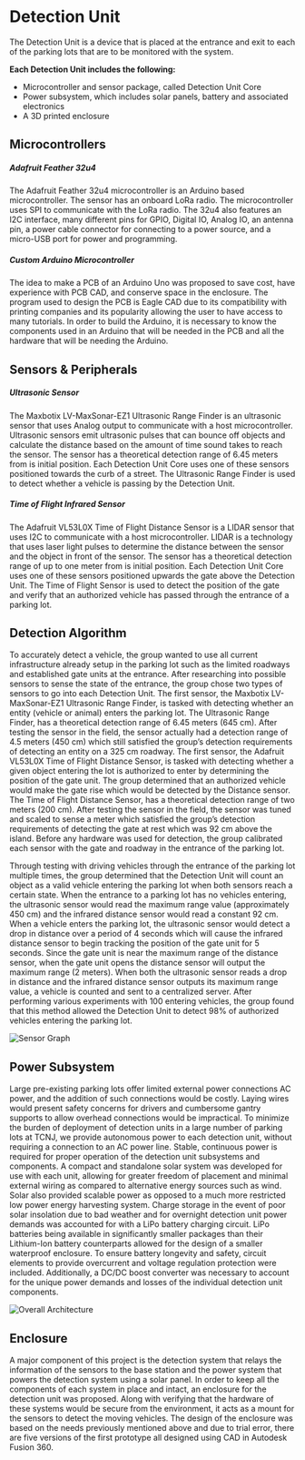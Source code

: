 # Detection Unit

The Detection Unit is a device that is placed at the entrance and exit to each of the parking lots that are to be monitored with the system. 

**Each Detection Unit includes the following:**

- Microcontroller and sensor package, called Detection Unit Core
- Power subsystem, which includes solar panels, battery and associated electronics
- A 3D printed enclosure

## Microcontrollers

##### Adafruit Feather 32u4
The Adafruit Feather 32u4 microcontroller is an Arduino based microcontroller. The sensor has an onboard LoRa radio. The microcontroller uses SPI to communicate with the LoRa radio. The 32u4 also features an I2C interface, many different pins for GPIO, Digital IO, Analog IO, an antenna pin, a power cable connector for connecting to a power source, and a micro-USB port for power and programming.

##### Custom Arduino Microcontroller
The idea to make a PCB of an Arduino Uno was proposed to save cost, have experience with PCB CAD, and conserve space in the enclosure. The program used to design the PCB is Eagle CAD due to its compatibility with printing companies and its popularity allowing the user to have access to many tutorials. In order to build the Arduino, it is necessary to know the components used in an Arduino that will be needed in the PCB and all the hardware that will be needing the Arduino.

## Sensors & Peripherals

##### Ultrasonic Sensor
The Maxbotix LV-MaxSonar-EZ1 Ultrasonic Range Finder is an ultrasonic sensor that uses Analog output to communicate with a host microcontroller. Ultrasonic sensors emit ultrasonic pulses that can bounce off objects and calculate the distance based on the amount of time sound takes to reach the sensor. The sensor has a theoretical detection range of 6.45 meters from is initial position. Each Detection Unit Core uses one of these sensors positioned towards the curb of a street. The Ultrasonic Range Finder is used to detect whether a vehicle is passing by the Detection Unit.

##### Time of Flight Infrared Sensor
The Adafruit VL53L0X Time of Flight Distance Sensor is a LIDAR sensor that uses I2C to communicate with a host microcontroller. LIDAR is a technology that uses laser light pulses to determine the distance between the sensor and the object in front of the sensor. The sensor has a theoretical detection range of up to one meter from is initial position. Each Detection Unit Core uses one of these sensors positioned upwards the gate above the Detection Unit. The Time of Flight Sensor is used to detect the position of the gate and verify that an authorized vehicle has passed through the entrance of a parking lot. 

## Detection Algorithm

To accurately detect a vehicle, the group wanted to use all current infrastructure already setup in the parking lot such as the limited roadways and established gate units at the entrance. After researching into possible sensors to sense the state of the entrance, the group chose two types of sensors to go into each Detection Unit. The first sensor, the Maxbotix LV-MaxSonar-EZ1 Ultrasonic Range Finder, is tasked with detecting whether an entity (vehicle or animal) enters the parking lot. The Ultrasonic Range Finder, has a theoretical detection range of 6.45 meters (645 cm). After testing the sensor in the field, the sensor actually had a detection range of 4.5 meters (450 cm) which still satisfied the group’s detection requirements of detecting an entity on a 325 cm roadway. The first sensor, the Adafruit VL53L0X Time of Flight Distance Sensor, is tasked with detecting whether a given object entering the lot is authorized to enter by determining the position of the gate unit. The group determined that an authorized vehicle would make the gate rise which would be detected by the Distance sensor. The Time of Flight Distance Sensor, has a theoretical detection range of two meters (200 cm). After testing the sensor in the field, the sensor was tuned and scaled to sense a meter which satisfied the group’s detection requirements of detecting the gate at rest which was 92 cm above the island. Before any hardware was used for detection, the group calibrated each sensor with the gate and roadway in the entrance of the parking lot.

Through testing with driving vehicles through the entrance of the parking lot multiple times, the group determined that the Detection Unit will count an object as a valid vehicle entering the parking lot when both sensors reach a certain state. When the entrance to a parking lot has no vehicles entering, the ultrasonic sensor would read the maximum range value (approximately 450 cm) and the infrared distance sensor would read a constant 92 cm. When a vehicle enters the parking lot, the ultrasonic sensor would detect a drop in distance over a period of 4 seconds which will cause the infrared distance sensor to begin tracking the position of the gate unit for 5 seconds. Since the gate unit is near the maximum range of the distance sensor, when the gate unit opens the distance sensor will output the maximum range (2 meters). When both the ultrasonic sensor reads a drop in distance and the infrared distance sensor outputs its maximum range value, a vehicle is counted and sent to a centralized server. After performing various experiments with 100 entering vehicles, the group found that this method allowed the Detection Unit to detect 98% of authorized vehicles entering the parking lot. 

![Sensor Graph](https://github.com/nextseto/Parking-Lot-Occupancy/raw/master/assets/detection_graph.png)

## Power Subsystem

Large pre-existing parking lots offer limited external power connections AC power, and the addition of such connections would be costly. Laying wires would present safety concerns for drivers and cumbersome gantry supports to allow overhead connections would be impractical. To minimize the burden of deployment of detection units in a large number of parking lots at TCNJ, we provide autonomous power to each detection unit, without requiring a connection to an AC power line. Stable, continuous power is required for proper operation of the detection unit subsystems and components.  A compact and standalone solar system was developed for use with each unit, allowing for greater freedom of placement and minimal external wiring as compared to alternative energy sources such as wind. Solar also provided scalable power as opposed to a much more restricted low power energy harvesting system. Charge storage in the event of poor solar insolation due to bad weather and for overnight detection unit power demands was accounted for with a LiPo battery charging circuit. LiPo batteries being available in significantly smaller packages than their Lithium-Ion battery counterparts allowed for the design of a smaller waterproof enclosure. To ensure battery longevity and safety, circuit elements to provide overcurrent and voltage regulation protection were included. Additionally, a DC/DC boost converter was necessary to account for the unique power demands and losses of the individual detection unit components. 

![Overall Architecture](https://github.com/nextseto/Parking-Lot-Occupancy/raw/master/detection_unit/custom_power_system/circuit.png)

## Enclosure

A major component of this project is the detection system that relays the information of the sensors to the base station and the power system that powers the detection system using a solar panel. In order to keep all the components of each system in place and intact, an enclosure for the detection unit was proposed. Along with verifying that the hardware of these systems would be secure from the environment, it acts as a mount for the sensors to detect the moving vehicles. The design of the enclosure was based on the needs previously mentioned above and due to trial error, there are five versions of the first prototype all designed using CAD in Autodesk Fusion 360.